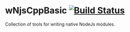 
# wNjsCppBasic [![Build Status](https://travis-ci.org/Wandalen/wNjsCppBasic.svg?branch=master)](https://travis-ci.org/Wandalen/wNjsCppBasic) 

Collection of tools for writing native NodeJs modules.







